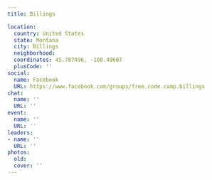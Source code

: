 ```yaml
---
title: Billings

location:
  country: United States
  state: Montana
  city: Billings
  neighborhood: 
  coordinates: 45.787496, -108.49607
  plusCode: ''
social:
  name: Facebook
  URL: https://www.facebook.com/groups/free.code.camp.billings
chat:
  name: ''
  URL: ''
event:
  name: ''
  URL: ''
leaders:
- name: ''
  URL: ''
photos:
  old: 
  cover: ''
---
```

